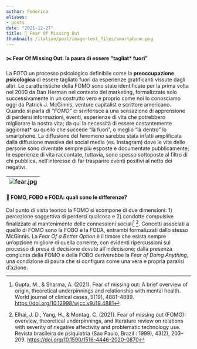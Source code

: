 ```yaml
---
author: Federica
aliases:
- posts
date: "2021-12-27"
title: 👻 Fear Of Missing Out 
thumbnail: /italian/post/image-test_files/smartphone.png
---
```


<h4><bold>✂️ Fear Of Missing Out: la paura di essere "tagliat* fuori"</h4></bold>

La FOTO un processo psicologico definibile come la **preoccupazione psicologica** di essere tagliato fuori da esperienze gratificanti vissute dagli altri. 
Le caratteristiche della FOMO sono state  identificate per la prima volta nel 2000 da Dan Herman nel contesto del marketing, formalizzate solo successivamente in un costrutto vero e proprio come noi lo conosciamo oggi da Patrick J. McGinnis, venture capitalist e scrittore americano.  
Quando si parla di *"FOMO"* ci si riferisce a una sensazione di apprensione di perdersi informazioni, eventi, esperienze di vita che potrebbero migliorare la nostra vita; da qui la necessità di essere <oold>costantemente aggiornat*</bold> su quello che succede “là fuori”, o meglio “là dentro” lo smartphone. 
La diffusione del fenomeno sarebbe stata infatti amplificata dalla diffusione massiva dei social media (es. Instagram) dove le vite delle persone sono diventate sempre più esposte e documentate pubblicamente; le esperienze di vita raccontate, tuttavia, sono spesso sottoposte al filtro di chi pubblica, nell’interesse di far trasparire eventi positivi al netto dei negativi. 

| ![fear.jpg](/italian/post/image-test_files/fearjoy.png) | 
|:--:| 

<h4><bold>📲 FOMO, FOBO e FODA: quali sono le differenze?</h4></bold>

Dal punto di vista teorico la FOMO si scompone di due dimensioni: 1) percezione soggettiva di perdersi qualcosa e 2) condotte compulsive finalizzate al mantenimento delle connessioni sociali[^1] [^2].
Concetti associati a quello di FOMO sono la FOBO e la FODA, entrambi formalizzati dallo stesso McGinnis. 
La *Fear Of a Better Option* è il timore che esista sempre un’opzione migliore di quella corrente, con evidenti ripercussioni sul processo di presa di decisione dovute all’indecisione; dalla presenza congiunta della FOMO e della FOBO deriverebbe la *Fear of Doing Anything*, una condizione di paura che si configura come una vera e propria paralisi d’azione.

[^1]: Gupta, M., & Sharma, A. (2021). Fear of missing out: A brief overview of origin, theoretical underpinnings and relationship with mental health. World journal of clinical cases, 9(19), 4881–4889. https://doi.org/10.12998/wjcc.v9.i19.4881

[^2]: Elhai, J. D., Yang, H., & Montag, C. (2021). Fear of missing out (FOMO): overview, theoretical underpinnings, and literature review on relations with severity of negative affectivity and problematic technology use. Revista brasileira de psiquiatria (Sao Paulo, Brazil : 1999), 43(2), 203–209. https://doi.org/10.1590/1516-4446-2020-0870